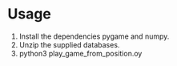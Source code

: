 # Usage

1. Install the dependencies pygame and numpy.
2. Unzip the supplied databases.
3. python3 play_game_from_position.oy
